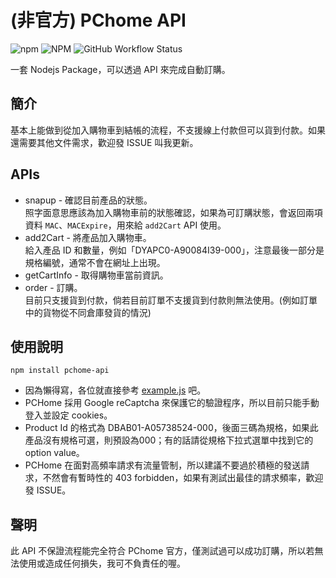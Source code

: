 # (非官方) PChome API

![npm](https://img.shields.io/npm/v/pchome-api)
![NPM](https://img.shields.io/npm/l/pchome-api)
![GitHub Workflow Status](https://img.shields.io/github/workflow/status/ALiangLiang/pchome-api/Node.js-CI)

一套 Nodejs Package，可以透過 API 來完成自動訂購。

## 簡介

基本上能做到從加入購物車到結帳的流程，不支援線上付款但可以貨到付款。如果還需要其他文件需求，歡迎發 ISSUE 叫我更新。

## APIs

- snapup - 確認目前產品的狀態。  
      照字面意思應該為加入購物車前的狀態確認，如果為可訂購狀態，會返回兩項資料 `MAC`、`MACExpire`，用來給 `add2Cart` API 使用。
- add2Cart - 將產品加入購物車。  
      給入產品 ID 和數量，例如「DYAPC0-A90084I39-000」，注意最後一部分是規格編號，通常不會在網址上出現。
- getCartInfo - 取得購物車當前資訊。
- order - 訂購。  
      目前只支援貨到付款，倘若目前訂單不支援貨到付款則無法使用。(例如訂單中的貨物從不同倉庫發貨的情況)

## 使用說明

```shell
npm install pchome-api
```

- 因為懶得寫，各位就直接參考 [example.js](example.js) 吧。
- PCHome 採用 Google reCaptcha 來保護它的驗證程序，所以目前只能手動登入並設定 cookies。
- Product Id 的格式為 DBAB01-A05738524-000，後面三碼為規格，如果此產品沒有規格可選，則預設為000；有的話請從規格下拉式選單中找到它的 option value。
- PCHome 在面對高頻率請求有流量管制，所以建議不要過於積極的發送請求，不然會有暫時性的 403 forbidden，如果有測試出最佳的請求頻率，歡迎發 ISSUE。

## 聲明

此 API 不保證流程能完全符合 PChome 官方，僅測試過可以成功訂購，所以若無法使用或造成任何損失，我可不負責任的喔。
